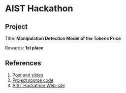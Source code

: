 # AIST Hackathon
## Project
Title: __Manipulation Detection Model of the Tokens Price__

Rewards: __1st place__



## References
1. [Post and slides](https://www.codeinstinct.pro/2018/07/ai-blockchain-hackathon.html)
2. [Project source code](https://github.com/codez0mb1e/aisthack/tree/master/source)
3. [AIST Hackathon Web-site](http://aisthack.ru/)
